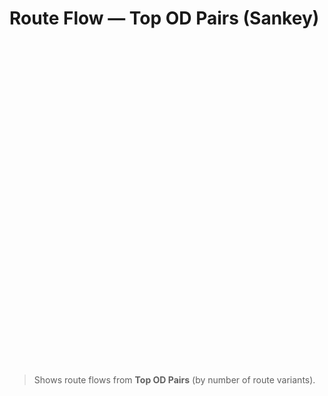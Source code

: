 # Route Flow — Top OD Pairs (Sankey)

<div id="sankey" style="height:520px;"></div>
<script src="https://cdn.plot.ly/plotly-2.32.0.min.js"></script>
<script>
function siteRoot(){
  const parts = location.pathname.split('/').filter(Boolean);
  return parts.length ? '/' + parts[0] + '/' : '/';
}
function bust(u){
  const v = Date.now(); // avoid stale JSON/CSV on GitHub Pages/CDN
  return u + (u.includes('?') ? '&' : '?') + 'v=' + v;
}

function renderSankey(){
  const target = document.getElementById('sankey');
  if (!target) return;
  fetch(bust(siteRoot() + 'assets/route_flow_sankey.json'))
    .then(r=>r.json())
    .then(fig=> Plotly.newPlot('sankey', fig.data, fig.layout, {displayModeBar:false, responsive:true}))
    .catch(err=>{ console.error(err); target.innerHTML="<em>Data not available.</em>";});
}
if (document.readyState === 'loading') document.addEventListener('DOMContentLoaded', renderSankey);
else renderSankey();
if (window.document$) document$.subscribe(renderSankey);
</script>

> Shows route flows from **Top OD Pairs** (by number of route variants).
